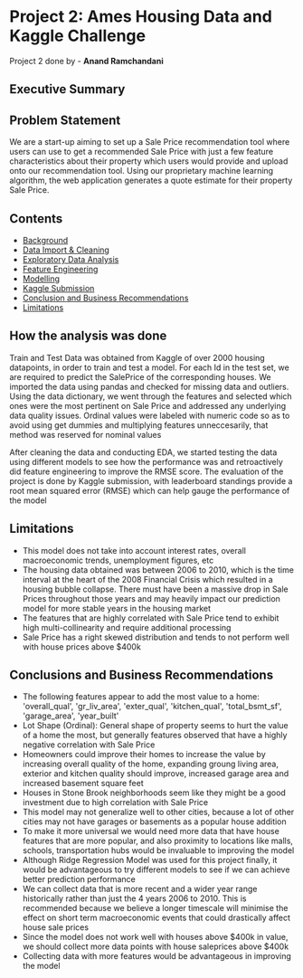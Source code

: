 # Project 2: Ames Housing Data and Kaggle Challenge

Project 2 done by - **Anand Ramchandani**

## Executive Summary  

## Problem Statement  
We are a start-up aiming to set up a Sale Price recommendation tool where users can use to get a recommended Sale Price with just a few feature characteristics about their property which users would provide and upload onto our recommendation tool. Using our proprietary machine learning algorithm, the web application generates a quote estimate for their property Sale Price.

## Contents

- [Background](#Background)
- [Data Import & Cleaning](#Data-Import-and-Cleaning)
- [Exploratory Data Analysis](#Exploratory-Data-Analysis)
- [Feature Engineering](#FeatureEngineering)
- [Modelling](#Modelling)
- [Kaggle Submission](#KaggleSubmission)
- [Conclusion and Business Recommendations](#ConclusionandBusinessRecommendations)
- [Limitations](#Limitations)


## How the analysis was done
Train and Test Data was obtained from Kaggle of over 2000 housing datapoints, in order to train and test a model. For each Id in the test set, we are required to predict the SalePrice of the corresponding houses. We imported the data using pandas and checked for missing data and outliers. Using the data dictionary, we went through the features and selected which ones were the most pertinent on Sale Price and addressed any underlying data quality issues. Ordinal values were labeled with numeric code so as to avoid using get dummies and multiplying features unneccesarily, that method was reserved for nominal values

After cleaning the data and conducting EDA, we started testing the data using different models to see how the performance was and retroactively did feature engineering to improve the RMSE score. The evaluation of the project is done by Kaggle submission, with leaderboard standings provide a root mean squared error (RMSE) which can help gauge the performance of the model

## Limitations
- This model does not take into account interest rates, overall macroeconomic trends, unemployment figures, etc  
- The housing data obtained was between 2006 to 2010, which is the time interval at the heart of the 2008 Financial Crisis which resulted in a housing bubble collapse. There must have been a massive drop in Sale Prices throughout those years and may heavily impact our prediction model for more stable years in the housing market  
- The features that are highly correlated with Sale Price tend to exhibit high multi-collinearity and require additional processing
- Sale Price has a right skewed distribution and tends to not perform well with house prices above $400k  


## Conclusions and Business Recommendations
- The following features appear to add the most value to a home: 'overall_qual', 'gr_liv_area', 'exter_qual', 'kitchen_qual', 'total_bsmt_sf', 'garage_area', 'year_built' 
- Lot Shape (Ordinal): General shape of property seems to hurt the value of a home the most, but generally features observed that have a highly negative correlation with Sale Price  
- Homeowners could improve their homes to increase the value by increasing overall quality of the home, expanding groung living area, exterior and kitchen quality should improve, increased garage area and increased basement square feet  
- Houses in Stone Brook neighborhoods seem like they might be a good investment due to high correlation with Sale Price  
- This model may not generalize well to other cities, because a lot of other cities may not have garages or basements as a popular house addition  
- To make it more universal we would need more data that have house features that are more popular, and also proximity to locations like malls, schools, transportation hubs would be invaluable to improving the model  
- Although Ridge Regression Model was used for this project finally, it would be advantageous to try different models to see if we can achieve better prediction performance  
- We can collect data that is more recent and a wider year range historically rather than just the 4 years 2006 to 2010. This is recommended because we believe a longer timescale will minimise the effect on short term macroeconomic events that could drastically affect house sale prices  
- Since the model does not work well with houses above $400k in value, we should collect more data points with house saleprices above $400k  
- Collecting data with more features would be advantageous in improving the model  
